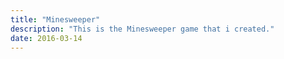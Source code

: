 ```yaml
---
title: "Minesweeper"
description: "This is the Minesweeper game that i created."
date: 2016-03-14
---
```

